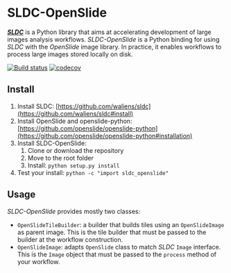 # SLDC-OpenSlide

[*__SLDC__*](https://github.com/waliens/sldc) is a Python library that aims at accelerating development of large images analysis workflows.
*SLDC-OpenSlide* is a Python binding for using *SLDC* with the *OpenSlide* image library. In practice, it enables workflows to process large images stored locally on disk.

[![Build status](https://travis-ci.org/waliens/sldc-openslide.svg?branch=master)](https://travis-ci.org/waliens/sldc-openslide)
[![codecov](https://codecov.io/gh/waliens/sldc-openslide/branch/master/graph/badge.svg)](https://codecov.io/gh/waliens/sldc-openslide)

## Install

1. Install SLDC: [https://github.com/waliens/sldc](https://github.com/waliens/sldc#install)
2. Install OpenSlide and openslide-python: [https://github.com/openslide/openslide-python](https://github.com/openslide/openslide-python#installation)
3. Install SLDC-OpenSlide:
    1. Clone or download the repository
    2. Move to the root folder
    3. Install: `python setup.py install`
4. Test your install: `python -c "import sldc_openslide"`

## Usage

*SLDC-OpenSlide* provides mostly two classes:

* `OpenSlideTileBuilder`: a builder that builds tiles using an `OpenSlideImage` as parent image. This is the tile builder that must be passed to the builder at the workflow construction.
* `OpenSlideImage`: adapts `OpenSlide` class to match *SLDC* `Image` interface. This is the `Image` object that must be passed to the `process` method of your workflow.